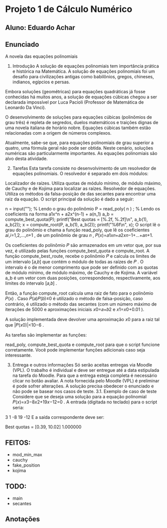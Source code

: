 # Projeto 1 de Cálculo Numérico

## Aluno: Eduardo Achar

## Enunciado

A novela das equações polinomiais

1. Introdução
A solução de equações polinomiais tem importância prática e histórica na Matemática. A solução de equações polinomiais foi um desafio para civilizações antigas como babilônios, gregos, chineses, indianos, egípcios e persas.

Embora soluções (geométricas) para equações quadráticas já fosse conhecidas há muitos anos, a solução de equações cúbicas chegou a ser declarada impossível por Luca Pacioli (Professor de Matemática de Leonardo Da Vinci).

O desenvolvimento de soluções para equações cúbicas (polinômios de grau três) é repleta de segredos, duelos matemáticos e traições dignas de uma novela italiana de horário nobre. Equações cúbicas também estão relacionadas com a origem de números complexos.

Atualmente, sabe-se que, para equações polinomiais de grau superior a quatro, uma fórmula geral não pode ser obtida. Neste cenário, soluções numéricas são particularmente importantes. As equações polinomiais são alvo desta atividade.

2. Tarefas
Esta tarefa consiste no desenvolvimento de um resolvedor de equações polinomiais. O resolvedor é separado em dois módulos:

Localizador de raízes. Utiliza quotas de módulo mínimo, de módulo máximo, de Cauchy e de Kojima para localizar as raízes.
Resolvedor de equações. Utiliza os métodos da falsa-posição de das secantes para encontrar uma raiz da equação.
O script principal da solução é dado a seguir:

n = input("");  % Lendo o grau do polinômio
P = read_poly( n ) ;  % Lendo os coeficients na forma a1x^n + a2x^(n-1) + a(n_1)
a_b = compute_best_quota(P);
printf("Best quotas = [%.2f, %.2f]\n", a_b(1), a_b(2));
x = compute_root(P, a_b(1), a_b(2));
printf("%6f\n", x);
O script lê o grau do polinômio e chama a função read_poly, que lê os coeficientes 𝑎𝑖,𝑖=1,2,…,𝑛+1
, de um polinômio de grau 𝑛
, 𝑃(𝑥)=𝑎1𝑥𝑛+𝑎2𝑥𝑛−1+…+𝑎𝑛+1.

Os coeficientes do polinômio 𝑃
 são armazenados em um vetor que, por sua vez, é utilizado pelas funções compute_best_quota e compute_root. A função compute_best_route, recebe o polinômio 𝑃
 e calcula os limites de um intervalo [𝑎,𝑏]
 que contém o módulo de todas as raízes de 𝑃
. O intervalo é o de menor comprimento que pode ser definido com as quotas de módulo mínimo, de módulo máximo, de Cauchy e de Kojima. A variável a_b é um vetor com duas posições, correspondendo, respectivamente, aos limites do intervalo [𝑎,𝑏]
.

Então, a função compute_root calcula uma raiz de fato para o polinômio 𝑃(𝑥)
. Caso 𝑃(𝑎)𝑃(𝑏)≤0
 é utilizado o método de falsa-posição, caso contrário, é utilizado o método das secantes (com um número máximo de iterações de 5000
 e aproximações iniciais 𝑥0=𝑎+𝑏2
 e 𝑥1=𝑥0+0.01
).

A solução implementada deve devolver uma aproximação 𝑥0
 para a raiz tal que |𝑃(𝑥0)|<10−6
.

As tarefas são implementar as funções:

read_poly,
compute_best_quota e
compute_root
para que o script funcione corretamente. Você pode implementar funções adicionais caso seja interessante.

3. Entrega e outros informações
Só serão aceitas entregas via Moodle (VPL).
O trabalho é individual e deve ser entregue até a data estipulada na tarefa do Moodle.
Para que a entrega esteja completa é necessário clicar no botão avaliar.
A nota fornecida pelo Moodle (VPL) é preliminar é pode sofrer alterações.
A solução precisa obedecer o enunciado e não pode se basear nos casos de teste.
3.1. Exemplo de caso de teste
Considere que se deseja uma solução para a equação polinomial 𝑃(𝑥)=𝑥3−8𝑥2+19𝑥−12=0
. A entrada (digitada no teclado) para o script seria:

3
1
-8
19
-12
E a saída correspondente deve ser:

Best quotas = [0.39, 10.02]
1.000000

## FEITOS:
 - mod_min_max
 - cauchy
 - fake_position
 - kojima

## TODO:
 - main
 - secantes

## Anotações
